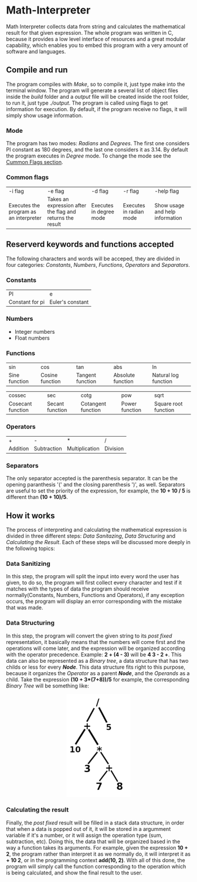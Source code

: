 # Math-Interpreter
Math Interpreter collects data from string and calculates the mathematical result for that given expression. The whole program was written in C, because it provides a low level interface of resources and a great modular capability, which enables you to embed this program with a very amount of software and languages.

## Compile and run

The program compiles with *Make*, so to compile it, just type make into the terminal window. The program will generate a several list of object files inside the *build* folder and a *output* file will be created inside the root folder, to run it, just type *./output*. 
The program is called using flags to get information for execution. By default, if the program receive no flags, it will simply show usage information.

### Mode

The program has two modes: *Radians* and *Degrees*. The first one considers PI constant as 180 degrees, and the last one  considers it as 3.14. By default the program executes in *Degree* mode. To change the mode see the [Cummon Flags section](#common-flags).

### Common flags
<table>
  <tr>
    <td>-i flag</td>
    <td>-e flag</td>
    <td>-d flag</td>
    <td>-r flag</td>
    <td>-help flag</td>
  </td>
  <tr>
    <td>Executes the program as an interpreter</td>
    <td>Takes an expression after the flag and returns the result</td>
    <td>Executes in degree mode</td>
    <td>Executes in radian mode</td>
    <td>Show usage and help information</td>
  </tr>
</table>

## Reserverd keywords and functions accepted
The following characters and words will be acceped, they are divided in four categories: *Constants*, *Numbers*, *Functions*, *Operators* and *Separators*.

### Constants
<table>
  <tr>
    <td>PI</td>
    <td>e</td>
  </tr>
  <tr>
  <td>Constant for pi</td>
  <td>Euler's constant</td>
  </tr>
</table>

### Numbers

- Integer numbers
- Float numbers

### Functions

<table>
  <tr>
    <td>sin</td>
    <td>cos</td>
    <td>tan</td>
    <td>abs</td>
    <td>ln</td>
  </tr>
  <tr>
    <td>Sine function</td>
    <td>Cosine function</td>
    <td>Tangent function</td>
    <td>Absolute function</td>
    <td>Natural log function</td>
  </tr>
</table>
<table>
  <tr>
    <td>cossec</td>
    <td>sec</td>
    <td>cotg</td>
    <td>pow</td>
    <td>sqrt</td>
  </tr>
  <tr>
    <td>Cosecant function</td>
    <td>Secant function</td>
    <td>Cotangent function</td>
    <td>Power function</td>
    <td>Square root function</td>
  </tr>
</table>

### Operators

<table>
  <tr>
    <td>+</td>
    <td>-</td>
    <td>*</td>
    <td>/</td>
  </tr>
  <tr>
    <td>Addition</td>
    <td>Subtraction</td>
    <td>Multiplication</td>
    <td>Division</td>
  </tr>
</table>

### Separators

The only separator accepted is the parenthesis separator. It can be the opening paranthesis '(' and the closing parenthesis ')', as well. Separators are useful to set the priority of the expression, for example, the **10 + 10 / 5** is different than **(10 + 10)/5**.

## How it works

The process of interpreting and calculating the mathematical expression is divided in three different steps: *Data Sanitazing*, *Data Structuring* and *Calculating the Result*. Each of these steps will be discussed more deeply in the following topics:

### Data Sanitizing

In this step, the program will split the input into every word the user has given, to do so, the program will first collect every character and test if it matches with the types of data the program should receive normally(Constants, Numbers, Functions and Operators), if any exception occurs, the program will display an error corresponding with the mistake that was made.

### Data Structuring

In this step, the program will convert the given string to its *post fixed* representation, it basically means that the numbers will come first and the operations will come later, and the expression will be organized according with the operator precedence. Example: **2 + (4 - 3)** will be **4 3 - 2 +**. This data can also be represented as a *Binary tree*, a data structure that has two childs or less for every ***Node***. This data structure fits right to this purpose, because it organizes the *Operator* as a parent ***Node***, and the *Operands* as a child. Take the expression **(10 + 3\*(7+8))/5** for example, the corresponding *Binary Tree* will be something like:

<p align="center">
  <img src="assets/binary-tree.png" alt="Binary tree for expression (10 + 3*(7+8)/5)" height="280px">
</p>

### Calculating the result

Finally, the *post fixed* result will be filled in a stack data structure, in order that when a data is popped out of it, it will be stored in a argumment variable if it's a number, or it will assign the operation type (sum, subtraction, etc). Doing this, the data that will be organized based in the way a function takes its arguments. For example, given the expression **10 + 2**, the program rather than interpret it as we normally do, it will interpret it as **+ 10 2**, or in the programming context **add(10, 2)**. With all of this done, the program will simply call the function corresponding to the operation which is being calculated, and show the final result to the user.
